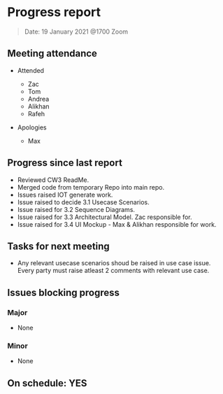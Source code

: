 <!-- File name must be Year-Month-Date.md
e.g. 2020-10-12.md -->

<!--One report per week Minimum!-->
# Progress report

> Date: 19 January 2021 @1700 Zoom

<!--Names of those who attended the meeting, CSV-->
## Meeting attendance

- Attended
  - Zac
  - Tom
  - Andrea
  - Alikhan
  - Rafeh

- Apologies
  - Max
  
## Progress since last report
<!--What have you done ?-->
<!--Single line bullet point-->

- Reviewed CW3 ReadMe.
- Merged code from temporary Repo into main repo.
- Issues raised IOT generate work.
- Issue raised to decide 3.1 Usecase Scenarios.
- Issue raised for 3.2 Sequence Diagrams.
- Issue raised for 3.3 Architectural Model. Zac responsible for.
- Issue raised for 3.4 UI Mockup - Max & Alikhan responsible for work.

## Tasks for next meeting
<!--What will you do before the next?-->
<!--Single line bullet point-->

- Any relevant usecase scenarios shoud be raised in use case issue. Every party must raise atleast 2 comments with relevant use case.
  
## Issues blocking progress

### Major

- None

### Minor

- None

<!--Pick one-->
<!--## On schedule: YES-->
<!--## On schedule: NO-->

## On schedule: YES
